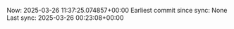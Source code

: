 Now: 2025-03-26 11:37:25.074857+00:00 Earliest commit since sync: None Last sync: 2025-03-26 00:23:08+00:00
